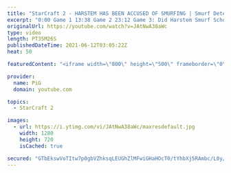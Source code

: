 ```yaml
---
title: "StarCraft 2 - HARSTEM HAS BEEN ACCUSED OF SMURFING | Smurf Detective #3"
excerpt: "0:00 Game 1 13:38 Game 2 23:12 Game 3: Did Harstem Smurf School Bronze League?   🔥New Community Submission Series: SMURF DETECTIVE! So you think you have faced a Smurf. Send in your replay to RateMyStarCraft@gmail.com with your ign, league, tier and server (e.g. Serral Plat 1 NA) and PiG will investigate"
originalUrl: https://youtube.com/watch?v=JAtNwA38aWc
type: video
length: PT35M26S
publishedDateTime: 2021-06-12T03:05:22Z
heat: 50

featuredContent: "<iframe width=\"800\" height=\"500\" frameborder=\"0\" src=\"https://www.youtube.com/embed/JAtNwA38aWc\" allow=\"accelerometer; autoplay; encrypted-media; gyroscope; picture-in-picture\" allowfullscreen></iframe>"

provider:
  name: PiG
  domain: youtube.com

topics:
  - StarCraft 2

images:
  - url: https://i.ytimg.com/vi/JAtNwA38aWc/maxresdefault.jpg
    width: 1280
    height: 720
    isCached: true

secured: "GTbEkswVoTItw7p0gbVZhksqLEUGhZlMFwiGHaHOcT0/tYhbXj5RAmbc/L0y/CQXmAyxGFutq4Suc422e3Hg1bVDnTLmlsQywBSgGzOWwRQn6E3Y1jPQxdDKsXy1H6RZgtITvsiBrWHfqULY4jHgJzVieJ4NMcVHTb9ssZYJJLOBdHiRZrNUPfPrR/NBmhudwzAz9bHF/Ty2X4ri+o7DgTYD1VANHe+Nubcc9ikrXc/zlAn8fU1NaIvOMw/Ixoc1S6ltC1aBeTOgHy//m6803vjPW18ERqqxWgKFgYLml5MfEUaD/j4NBPtFPYdLK1NrxCdrJGMy4fe2gHh6+3HzhLwwXCz1yM0RXpJnaqJ/dGh13tFIjUjsjtONsiiz7dNBLaCBinDPH7J6OvUCWPl7Q3tu4zQX1YLYkWm7l9si7K0=;zQKZ/8t8Scua1wAuhwX+WQ=="
---
```


